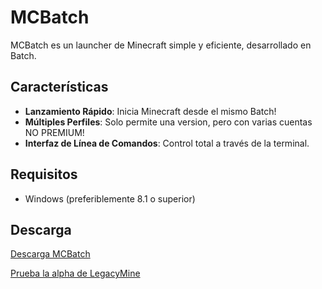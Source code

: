 # MCBatch

MCBatch es un launcher de Minecraft simple y eficiente, desarrollado en Batch.

## Características

- **Lanzamiento Rápido**: Inicia Minecraft desde el mismo Batch!
- **Múltiples Perfiles**: Solo permite una version, pero con varias cuentas NO PREMIUM!
- **Interfaz de Línea de Comandos**: Control total a través de la terminal.

## Requisitos

- Windows (preferiblemente 8.1 o superior)

## Descarga

[Descarga MCBatch](https://github.com/OptiStudioXD/MCBatch/LINK)

[Prueba la alpha de LegacyMine](https://github.com/OptiStudioXD/LegacyMine/LINK)


